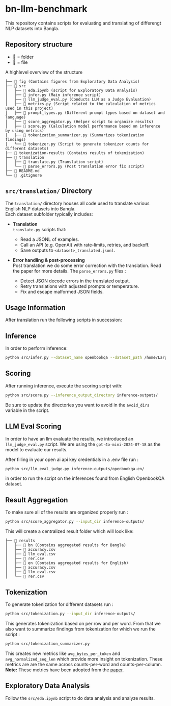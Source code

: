 # bn-llm-benchmark

This repository contains scripts for evaluating and translating of differengt NLP datasets into Bangla.

## Repository structure

- **📂** = folder  
- **📄** = file

A highlevel overview of the structure

```plaintext
├── 📂 fig (Contains figures from Exploratory Data Analysis)
├── 📂 src
│   ├── 📄 eda.ipynb (script for Exploratory Data Analysis)
│   ├── 📄 infer.py (Main inference script)
│   ├── 📄 llm_judge_eval.py (Conducts LLM as a Judge Evaluation)
│   ├── 📄 metrics.py (Script related to the calculation of metrics used in this project)
│   ├── 📄 prompt_types.py (Different prompt types based on dataset and language)
│   ├── 📄 score_aggregator.py (Helper script to organize results)
│   ├── 📄 score.py (Calculation model performance based on inference by using metrics)
│   ├── 📄 tokenization_summarizer.py (Summarizes tokenization findings)
│   └── 📄 tokenizer.py (Script to generate tokenizer counts for different datasets)
├── 📂 tokenization-results (Contains results of tokenization)
├── 📂 translation
│   ├── 📄 translate.py (Translation script)
│   └── 📄 parse_errors.py (Post translation error fix script)
├── 📄 README.md
└── 📄 .gitignore
```


## `src/translation/` Directory

The `translation/` directory houses all code used to translate various English NLP datasets into Bangla.  
Each dataset subfolder typically includes:

- **Translation**  
  `translate.py` scripts that:
  - Read a JSONL of examples.
  - Call an API (e.g. OpenAI) with rate-limits, retries, and backoff.
  - Save outputs to `<dataset>_translated.jsonl`.

- **Error handling & post-processing**  
  Post translation we do some error correction with the translation. Read the paper for more details. The `parse_errors.py` files :
  - Detect JSON decode errors in the translated output.
  - Retry translations with adjusted prompts or temperature.
  - Fix and escape malformed JSON fields.

## Usage Information

After translation run the following scripts in succession: 


## Inference

In order to perform inference:

```bash
python src/infer.py --dataset_name openbookqa --dataset_path /home/LargeFiles/datasets_v1/openbookqa/test/openbookqa_test_gpt4omini.jsonl --dir_save /home/$USER/Projects/bengali-llm/output --model llama3.1:8b
```

## Scoring

After running inference, execute the scoring script with:

```bash
python src/score.py --inference_output_directory inference-outputs/
```
Be sure to update the directories you want to avoid in the `avoid_dirs` variable in the script.

## LLM Eval Scoring

In order to have an llm evaluate the results, we introduced an `llm_judge_eval.py` script. We are using the `gpt-4o-mini-2024-07-18` as the model to evaluate our results.

After filling in your open ai api key credentials in a .env file run : 

```bash
python src/llm_eval_judge.py inference-outputs/openbookqa-en/
```

in order to run the script on the inferences found from English OpenbookQA dataset.

## Result Aggregation

To make sure all of the results are organized properly run : 

```bash
python src/score_aggregator.py --input_dir inference-outputs/
```

This will create a centralized result folder which will look like:

```plaintext
├── 📂 results
│   ├── 📂 bn (Contains aggregated results for Bangla)
│   ├── 📄 accuracy.csv
│   ├── 📄 llm_eval.csv
│   ├── 📄 rer.csv
│   ├── 📂 en (Contains aggregated results for English)
│   ├── 📄 accuracy.csv
│   ├── 📄 llm_eval.csv
│   └── 📄 rer.csv
```

## Tokenization

To generate tokenization for different datasets run : 

```bash
python src/tokenization.py --input_dir inference-outputs/
```

This generates tokenization based on per row and per word. From that we also want to summarize findings from tokenization for which we run the script : 

```bash
python src/tokenization_summarizer.py
```

This creates new metrics like `avg_bytes_per_token` and `avg_normalized_seq_len` which provide more insight on tokenization. These metrics are are the same across counts-per-word and counts-per-column. **Note:** These metrics have been adopted from the [paper](https://arxiv.org/abs/2402.01035).


## Exploratory Data Analysis

Follow the `src/eda.ipynb` script to do data analysis and analyze results.
